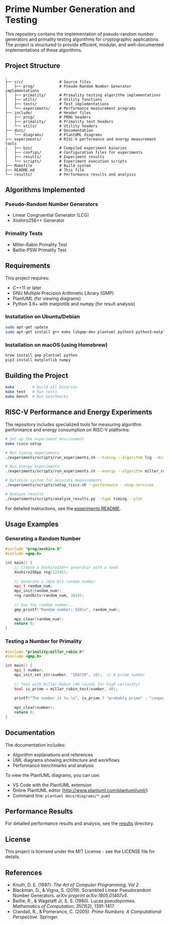 # Prime Number Generation and Testing

This repository contains the implementation of pseudo-random number generators and primality testing algorithms for cryptographic applications. The project is structured to provide efficient, modular, and well-documented implementations of these algorithms.

## Project Structure

```
.
├── src/                # Source files
│   ├── prng/           # Pseudo-Random Number Generator implementations
│   ├── primality/      # Primality testing algorithm implementations
│   ├── utils/          # Utility functions
│   ├── tests/          # Test implementations
│   └── experiments/    # Performance measurement programs
├── include/            # Header files
│   ├── prng/           # PRNG headers
│   ├── primality/      # Primality test headers
│   └── utils/          # Utility headers
├── docs/               # Documentation
│   └── diagrams/       # PlantUML diagrams
├── experiments/        # RISC-V performance and energy measurement tools
│   ├── bin/            # Compiled experiment binaries
│   ├── configs/        # Configuration files for experiments
│   ├── results/        # Experiment results
│   └── scripts/        # Experiment execution scripts
├── Makefile            # Build system
├── README.md           # This file
└── results/            # Performance results and analysis
```

## Algorithms Implemented

### Pseudo-Random Number Generators
- Linear Congruential Generator (LCG)
- Xoshiro256++ Generator

### Primality Tests
- Miller-Rabin Primality Test
- Baillie-PSW Primality Test

## Requirements

This project requires:
- C++11 or later
- GNU Multiple Precision Arithmetic Library (GMP)
- PlantUML (for viewing diagrams)
- Python 3.6+ with matplotlib and numpy (for result analysis)

### Installation on Ubuntu/Debian

```bash
sudo apt-get update
sudo apt-get install g++ make libgmp-dev plantuml python3 python3-matplotlib python3-numpy
```

### Installation on macOS (using Homebrew)

```bash
brew install gmp plantuml python
pip3 install matplotlib numpy
```

## Building the Project

```bash
make        # Build all binaries
make test   # Run tests
make bench  # Run benchmarks
```

## RISC-V Performance and Energy Experiments

The repository includes specialized tools for measuring algorithm performance and energy consumption on RISC-V platforms:

```bash
# Set up the experiment environment
make riscv-setup

# Run timing experiments
./experiments/scripts/run_experiments.sh --timing --algorithm lcg --bits 1024

# Run energy experiments
./experiments/scripts/run_experiments.sh --energy --algorithm miller_rabin --bits 1024 --duration 600

# Optimize system for accurate measurements
./experiments/scripts/setup_riscv.sh --performance --stop-services

# Analyze results
./experiments/scripts/analyze_results.py --type timing --plot
```

For detailed instructions, see the [experiments README](experiments/README.md).

## Usage Examples

### Generating a Random Number
```cpp
#include "prng/xoshiro.h"
#include <gmp.h>

int main() {
    // Create a Xoshiro256++ generator with a seed
    Xoshiro256pp rng(12345);
    
    // Generate a 1024-bit random number
    mpz_t random_num;
    mpz_init(random_num);
    rng.randbits(random_num, 1024);
    
    // Use the random number...
    gmp_printf("Random number: %Zd\n", random_num);
    
    mpz_clear(random_num);
    return 0;
}
```

### Testing a Number for Primality
```cpp
#include "primality/miller_rabin.h"
#include <gmp.h>

int main() {
    mpz_t number;
    mpz_init_set_str(number, "104729", 10);  // A prime number
    
    // Test with Miller-Rabin (40 rounds for high certainty)
    bool is_prime = miller_rabin_test(number, 40);
    
    printf("The number is %s.\n", is_prime ? "probably prime" : "composite");
    
    mpz_clear(number);
    return 0;
}
```

## Documentation

The documentation includes:
- Algorithm explanations and references
- UML diagrams showing architecture and workflows
- Performance benchmarks and analysis

To view the PlantUML diagrams, you can use:
- VS Code with the PlantUML extension
- Online PlantUML editor (http://www.plantuml.com/plantuml/uml/)
- Command line: `plantuml docs/diagrams/*.puml`

## Performance Results

For detailed performance results and analysis, see the [results](results/README.md) directory.

## License

This project is licensed under the MIT License - see the LICENSE file for details.

## References

- Knuth, D. E. (1997). *The Art of Computer Programming, Vol 2*.
- Blackman, D., & Vigna, S. (2019). Scrambled Linear Pseudorandom Number Generators. *arXiv preprint arXiv:1805.01407v5*.
- Baillie, R., & Wagstaff Jr, S. S. (1980). Lucas pseudoprimes. *Mathematics of Computation*, 35(152), 1391-1417.
- Crandall, R., & Pomerance, C. (2005). *Prime Numbers: A Computational Perspective*. Springer. 